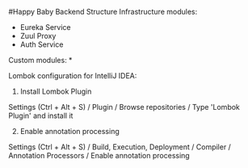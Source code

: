 #Happy Baby Backend Structure
Infrastructure modules:
* Eureka Service
* Zuul Proxy
* Auth Service

Custom modules:
*

Lombok configuration for IntelliJ IDEA:
1) Install Lombok Plugin

Settings (Ctrl + Alt + S) / Plugin / Browse repositories / Type 'Lombok Plugin' and install it

2) Enable annotation processing 

Settings (Ctrl + Alt + S) / Build, Execution, Deployment / Compiler / Annotation Processors / Enable annotation processing 